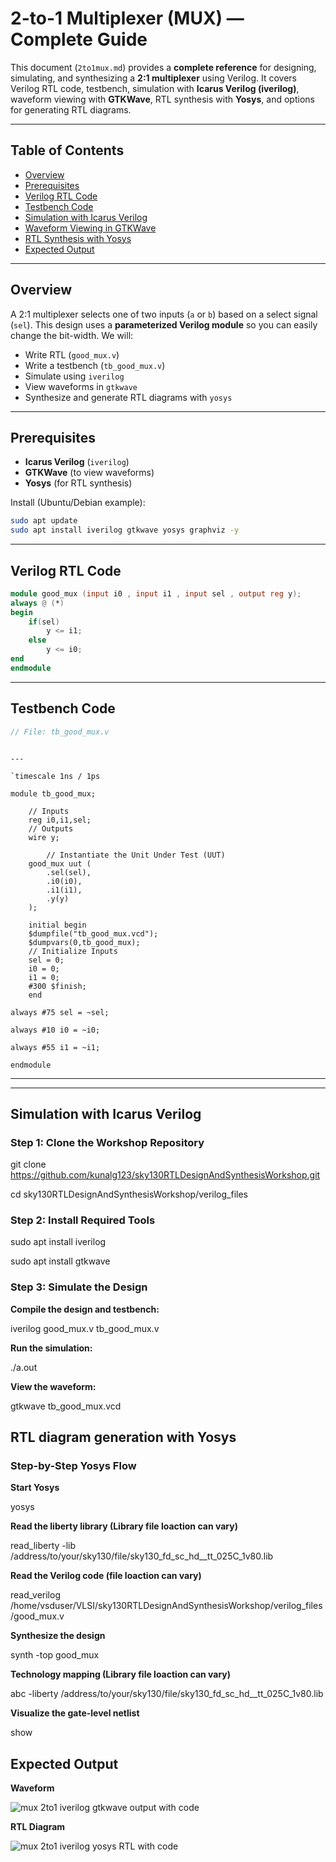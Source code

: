 # 2-to-1 Multiplexer (MUX) — Complete Guide

This document (`2to1mux.md`) provides a **complete reference** for designing, simulating, and synthesizing a **2:1 multiplexer** using Verilog. It covers Verilog RTL code, testbench, simulation with **Icarus Verilog (iverilog)**, waveform viewing with **GTKWave**, RTL synthesis with **Yosys**, and options for generating RTL diagrams.

---

## Table of Contents

* [Overview](#overview)
* [Prerequisites](#prerequisites)
* [Verilog RTL Code](#verilog-rtl-code)
* [Testbench Code](#testbench-code)
* [Simulation with Icarus Verilog](#simulation-with-icarus-verilog)
* [Waveform Viewing in GTKWave](#waveform-viewing-in-gtkwave)
* [RTL Synthesis with Yosys](#rtl-synthesis-with-yosys)
* [Expected Output](#expected-output)


---

## Overview

A 2:1 multiplexer selects one of two inputs (`a` or `b`) based on a select signal (`sel`). This design uses a **parameterized Verilog module** so you can easily change the bit-width. We will:

* Write RTL (`good_mux.v`)
* Write a testbench (`tb_good_mux.v`)
* Simulate using `iverilog`
* View waveforms in `gtkwave`
* Synthesize and generate RTL diagrams with `yosys`

---

## Prerequisites

* **Icarus Verilog** (`iverilog`)
* **GTKWave** (to view waveforms)
* **Yosys** (for RTL synthesis)

Install (Ubuntu/Debian example):

```bash
sudo apt update
sudo apt install iverilog gtkwave yosys graphviz -y
```

---

## Verilog RTL Code

```verilog
module good_mux (input i0 , input i1 , input sel , output reg y);
always @ (*)
begin
	if(sel)
		y <= i1;
	else 
		y <= i0;
end
endmodule
```

---

## Testbench Code

```verilog
// File: tb_good_mux.v

```
```

---

`timescale 1ns / 1ps

module tb_good_mux;

	// Inputs
	reg i0,i1,sel;
	// Outputs
	wire y;

        // Instantiate the Unit Under Test (UUT)
	good_mux uut (
		.sel(sel),
		.i0(i0),
		.i1(i1),
		.y(y)
	);

	initial begin
	$dumpfile("tb_good_mux.vcd");
	$dumpvars(0,tb_good_mux);
	// Initialize Inputs
	sel = 0;
	i0 = 0;
	i1 = 0;
	#300 $finish;
	end

always #75 sel = ~sel;

always #10 i0 = ~i0;

always #55 i1 = ~i1;

endmodule
```

---

---

## Simulation with Icarus Verilog
### Step 1: Clone the Workshop Repository

git clone https://github.com/kunalg123/sky130RTLDesignAndSynthesisWorkshop.git

cd sky130RTLDesignAndSynthesisWorkshop/verilog_files

### Step 2: Install Required Tools

sudo apt install iverilog

sudo apt install gtkwave

### Step 3: Simulate the Design

**Compile the design and testbench:**

iverilog good_mux.v tb_good_mux.v

**Run the simulation:**

./a.out

**View the waveform:**

gtkwave tb_good_mux.vcd

## RTL diagram generation with Yosys

### Step-by-Step Yosys Flow

**Start Yosys**

yosys

**Read the liberty library (Library file loaction can vary)**

read_liberty -lib /address/to/your/sky130/file/sky130_fd_sc_hd__tt_025C_1v80.lib

**Read the Verilog code (file loaction can vary)**

read_verilog /home/vsduser/VLSI/sky130RTLDesignAndSynthesisWorkshop/verilog_files/good_mux.v

**Synthesize the design**

synth -top good_mux

**Technology mapping (Library file loaction can vary)**

abc -liberty /address/to/your/sky130/file/sky130_fd_sc_hd__tt_025C_1v80.lib 

**Visualize the gate-level netlist**

show


## Expected Output
 **Waveform**

![mux 2to1 iverilog gtkwave output with code](https://github.com/user-attachments/assets/d03b90d7-ff19-402f-9d4b-71e274cd6501)

 **RTL Diagram**

![mux 2to1 iverilog yosys RTL with code](https://github.com/user-attachments/assets/36987b49-f3e6-4626-92b5-3d16545c537e)



